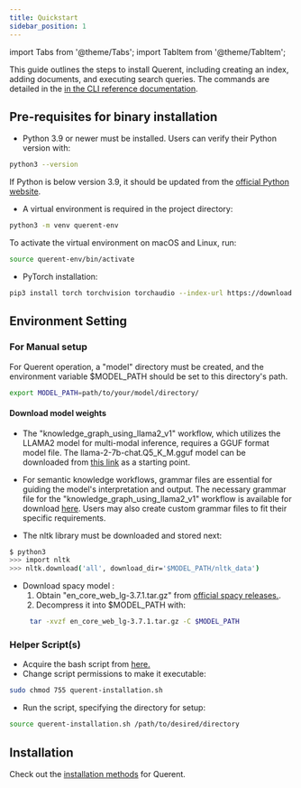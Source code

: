 ```yaml
---
title: Quickstart
sidebar_position: 1
---
```


import Tabs from '@theme/Tabs';
import TabItem from '@theme/TabItem';

This guide outlines the steps to install Querent, including creating an index, adding documents, and executing search queries. The commands are detailed in the [in the CLI reference documentation](/docs/reference/cli.md).

## Pre-requisites for binary installation

- Python 3.9 or newer must be installed. Users can verify their Python version with:
```bash
python3 --version
```

  If Python is below version 3.9, it should be updated from the [official Python website](https://www.python.org/downloads/).

- A virtual environment is required in the project directory:
```bash
python3 -m venv querent-env
```

  To activate the virtual environment on macOS and Linux, run:

```bash
source querent-env/bin/activate
```


- PyTorch installation:

```bash
pip3 install torch torchvision torchaudio --index-url https://download.pytorch.org/whl/cpu
```

## Environment Setting

### For Manual setup

For Querent operation, a "model" directory must be created, and the environment variable $MODEL_PATH should be set to this directory's path.

```bash
export MODEL_PATH=path/to/your/model/directory/
```

#### Download model weights

- The "knowledge_graph_using_llama2_v1" workflow, which utilizes the LLAMA2 model for multi-modal inference, requires a GGUF format model file. The llama-2-7b-chat.Q5_K_M.gguf model can be downloaded from [this link](https://huggingface.co/TheBloke/Llama-2-7B-Chat-GGUF/tree/main) as a starting point.

- For semantic knowledge workflows, grammar files are essential for guiding the model's interpretation and output. The necessary grammar file for the "knowledge_graph_using_llama2_v1" workflow is available for download <a href = "https://github.com/Querent-ai/querent-docs/blob/Local-model-Update/querent/docs/get-started/json.gbnf">here</a>. Users may also create custom grammar files to fit their specific requirements.

- The nltk library must be downloaded and stored next:

```bash
$ python3
>>> import nltk
>>> nltk.download('all', download_dir='$MODEL_PATH/nltk_data')
```

- Download spacy model :
  1. Obtain "en_core_web_lg-3.7.1.tar.gz" from <a href = "https://github.com/explosion/spacy-models/releases/tag/en_core_web_lg-3.7.1">official spacy releases.</a>.
  2. Decompress it into $MODEL_PATH with:

```bash
     tar -xvzf en_core_web_lg-3.7.1.tar.gz -C $MODEL_PATH
```

### Helper Script(s)

- Acquire the bash script from <a href = "https://github.com/Querent-ai/querent-docs/blob/Local-model-Update/querent/docs/get-started/querent-installation.sh">here.</a>
- Change script permissions to make it executable:

 ```bash
sudo chmod 755 querent-installation.sh
```

- Run the script, specifying the directory for setup:

 ```bash
source querent-installation.sh /path/to/desired/directory
```

## Installation

Check out the [installation methods](./installation.md) for Querent.
